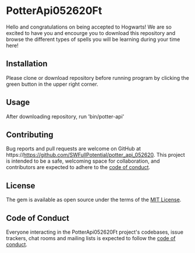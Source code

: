 # PotterApi052620Ft

Hello and congratulations on being accepted to Hogwarts! We are so excited to have you and encourge you to download this repository and browse the different types of spells you will be learning during your time here! 

## Installation

Please clone or download repository before running program by clicking the green button in the upper right corner. 

## Usage

After downloading repository, run 'bin/potter-api'

## Contributing

Bug reports and pull requests are welcome on GitHub at https://https://github.com/SWFullPotential/potter_api_052620. This project is intended to be a safe, welcoming space for collaboration, and contributors are expected to adhere to the [code of conduct](https://github.com/SWFullPotential/potter_api_052620_ft/blob/master/CODE_OF_CONDUCT.md).


## License

The gem is available as open source under the terms of the [MIT License](https://opensource.org/licenses/MIT).

## Code of Conduct

Everyone interacting in the PotterApi052620Ft project's codebases, issue trackers, chat rooms and mailing lists is expected to follow the [code of conduct](https://github.com/SWFullPotential/potter_api_052620_ft/blob/master/CODE_OF_CONDUCT.md).
